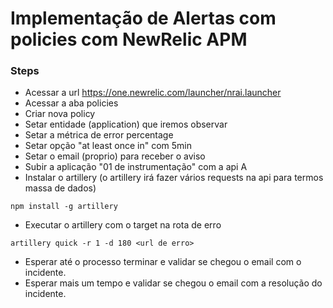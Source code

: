 # Implementação de Alertas com policies com NewRelic APM

### Steps
* Acessar a url https://one.newrelic.com/launcher/nrai.launcher
* Acessar a aba policies
* Criar nova policy
* Setar entidade (application) que iremos observar
* Setar a métrica de error percentage
* Setar opção "at least once in" com 5min
* Setar o email (proprio) para receber o aviso
* Subir a aplicação "01 de instrumentação" com a api A
* Instalar o artillery (o artillery irá fazer vários requests na api para termos massa de dados)
```
npm install -g artillery
```
* Executar o artillery com o target na rota de erro
```
artillery quick -r 1 -d 180 <url de erro>
```
* Esperar até o processo terminar e validar se chegou o email com o incidente.
* Esperar mais um tempo e validar se chegou o email com a resolução do incidente.

